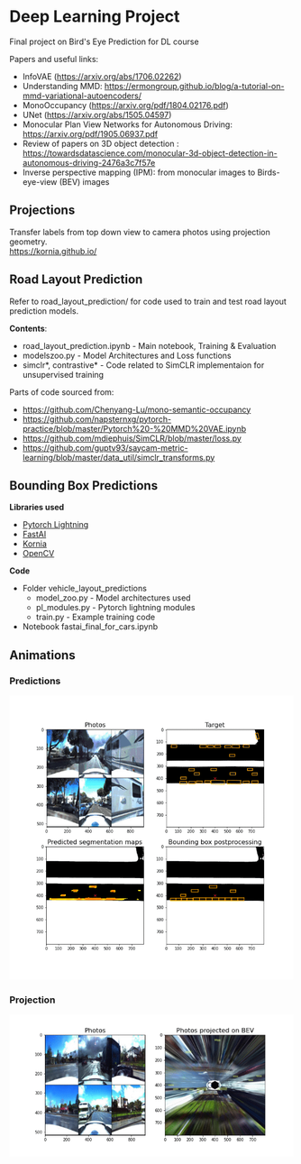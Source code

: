 # Deep Learning Project

Final project on Bird's Eye Prediction for DL course

Papers and useful links:
- InfoVAE (https://arxiv.org/abs/1706.02262) <br>
- Understanding MMD: https://ermongroup.github.io/blog/a-tutorial-on-mmd-variational-autoencoders/ <br>
- MonoOccupancy (https://arxiv.org/pdf/1804.02176.pdf)
- UNet (https://arxiv.org/abs/1505.04597)
- Monocular Plan View Networks for Autonomous Driving: https://arxiv.org/pdf/1905.06937.pdf
- Review of papers on 3D object detection : https://towardsdatascience.com/monocular-3d-object-detection-in-autonomous-driving-2476a3c7f57e
- Inverse perspective mapping (IPM): from monocular images to Birds-eye-view (BEV) images


## Projections

Transfer labels from top down view to camera photos using projection geometry.<br>
https://kornia.github.io/<br>


## Road Layout Prediction

Refer to road_layout_prediction/ for code used to train and test road layout prediction models.

**Contents**:<br>
- road_layout_prediction.ipynb - Main notebook, Training & Evaluation<br>
- modelszoo.py - Model Architectures and Loss functions<br>
- simclr*, contrastive* - Code related to SimCLR implementaion for unsupervised training<br>

Parts of code sourced from:

- https://github.com/Chenyang-Lu/mono-semantic-occupancy<br>
- https://github.com/napsternxg/pytorch-practice/blob/master/Pytorch%20-%20MMD%20VAE.ipynb<br>
- https://github.com/mdiephuis/SimCLR/blob/master/loss.py <br>
- https://github.com/guptv93/saycam-metric-learning/blob/master/data_util/simclr_transforms.py <br>

## Bounding Box Predictions

**Libraries used**<br>
- [Pytorch Lightning](https://github.com/PyTorchLightning/pytorch-lightning)
- [FastAI](https://github.com/fastai/fastai)
- [Kornia](https://kornia.github.io/)
- [OpenCV](https://opencv.org/)

**Code**<br>
- Folder vehicle_layout_predictions
  - model_zoo.py - Model architectures used
  - pl_modules.py - Pytorch lightning modules
  - train.py - Example training code
- Notebook fastai_final_for_cars.ipynb
## Animations

### Predictions

![Predictions](animations/predictions.gif)

### Projection

![Projections](animations/BEV_projection_car_braking.gif)


